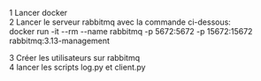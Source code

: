 1 Lancer docker  
2 Lancer le serveur rabbitmq avec la commande ci-dessous:  
docker run -it --rm --name rabbitmq -p 5672:5672 -p 15672:15672 rabbitmq:3.13-management  

3 Créer les utilisateurs sur rabbitmq  
4 lancer les scripts log.py et client.py  

